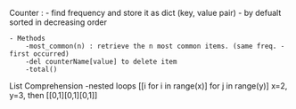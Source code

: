Counter : 
    - find frequency and store it as dict (key, value pair)
    - by defualt sorted in decreasing order

    - Methods
        -most_common(n) : retrieve the n most common items. (same freq. - first occurred)
        -del counterName[value] to delete item
        -total()

List Comprehension
    -nested loops
    [[i for i in range(x)] for j in range(y)]
    x=2, y=3, then [[0,1][0,1][0,1]]